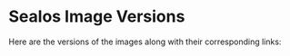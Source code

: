 # Sealos Image Versions

Here are the versions of the images along with their corresponding links:

